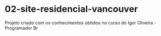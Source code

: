 # 02-site-residencial-vancouver
Projeto criado com os conhecimentos obtidos no curso do Igor Oliveira - Programador Br
